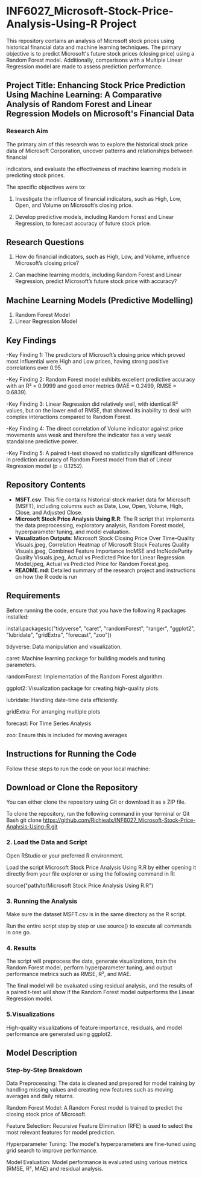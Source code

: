 # INF6027_Microsoft-Stock-Price-Analysis-Using-R Project


This repository contains an analysis of Microsoft stock prices using historical financial data and machine learning techniques. The primary objective is to predict Microsoft's future stock prices (closing price) using a Random Forest model. Additionally, comparisons with a Multiple Linear Regression model are made to assess prediction performance.


## Project Title: Enhancing Stock Price Prediction Using Machine Learning: A Comparative Analysis of Random Forest and Linear Regression Models on Microsoft's Financial Data 

### Research Aim
The primary aim of this research was to explore the historical stock price data of Microsoft Corporation, uncover patterns and relationships between financial 

indicators, and evaluate the effectiveness of machine learning models in predicting stock prices. 

The specific objectives were to:

1. Investigate the influence of financial indicators, such as High, Low, Open, and Volume on Microsoft’s closing price.

2. Develop predictive models, including Random Forest and Linear Regression, to forecast accuracy of future stock price.


## Research Questions

1. How do financial indicators, such as High, Low, and Volume, influence Microsoft’s closing price?

2. Can machine learning models, including Random Forest and Linear Regression, predict Microsoft’s future stock price with accuracy?

## Machine Learning Models (Predictive Modelling)
1. Random Forest Model
2. Linear Regression Model


## Key Findings  
-Key Finding 1: The predictors of Microsoft’s closing price which proved most influential were High and Low prices, having strong positive correlations over 0.95.

-Key Finding 2: Random Forest model exhibits excellent predictive accuracy with an R² = 0.9999 and good error metrics (MAE = 0.2499, RMSE = 0.6839).

-Key Finding 3: Linear Regression did relatively well, with identical R² values, but on the lower end of RMSE, that showed its inability to deal with complex interactions compared to Random Forest.

-Key Finding 4: The direct correlation of Volume indicator against price movements was weak and therefore the indicator has a very weak standalone predictive power.

-Key Finding 5: A paired t-test showed no statistically significant difference in prediction accuracy of Random Forest model from that of Linear Regression model (p = 0.1252).




## Repository Contents

- **MSFT.csv**: This file contains historical stock market data for Microsoft (MSFT), including columns such as Date, Low, Open, Volume, High, Close, and Adjusted Close.
- **Microsoft Stock Price Analysis Using R.R**: The R script that implements the data preprocessing, exploratory analysis, Random Forest model, hyperparameter tuning, and model evaluation.
- **Visualization Outputs**: Microsoft Stock Closing Price Over Time-Quality Visuals.jpeg, Correlation Heatmap of Microsoft Stock Features Quality Visuals.jpeg, Combined Feature Importance IncMSE and 
                             IncNodePurity Quality Visuals.jpeg, Actual vs Predicted Price for Linear Regression Model.jpeg, Actual vs Predicted Price for Random Forest.jpeg.
- **README.md**: Detailed summary of the research project and instructions on how the R code is run

## Requirements

Before running the code, ensure that you have the following R packages installed: 


install.packages(c("tidyverse", "caret", "randomForest", "ranger", "ggplot2", "lubridate", "gridExtra", "forecast", "zoo"))

tidyverse: Data manipulation and visualization.

caret: Machine learning package for building models and tuning parameters.

randomForest: Implementation of the Random Forest algorithm.

ggplot2: Visualization package for creating high-quality plots.

lubridate: Handling date-time data efficiently.

gridExtra: For arranging multiple plots

forecast: For Time Series Analysis

zoo: Ensure this is included for moving averages


## Instructions for Running the Code
Follow these steps to run the code on your local machine:

## Download or Clone the Repository

You can either clone the repository using Git or download it as a ZIP file.

To clone the repository, run the following command in your terminal or Git Bash
git clone https://github.com/Richiealx/INF6027_Microsoft-Stock-Price-Analysis-Using-R.git

### 2. Load the Data and Script

Open RStudio or your preferred R environment.

Load the script Microsoft Stock Price Analysis Using R.R by either opening it directly from your file explorer or using the following command in R:

source("path/to/Microsoft Stock Price Analysis Using R.R")

### 3. Running the Analysis

Make sure the dataset MSFT.csv is in the same directory as the R script.

Run the entire script step by step or use source() to execute all commands in one go.


### 4. Results

The script will preprocess the data, generate visualizations, train the Random Forest model, perform hyperparameter tuning, and output performance metrics such as RMSE, R², and MAE.

The final model will be evaluated using residual analysis, and the results of a paired t-test will show if the Random Forest model outperforms the Linear Regression model.

### 5.Visualizations

High-quality visualizations of feature importance, residuals, and model performance are generated using ggplot2.

## Model Description

### Step-by-Step Breakdown

Data Preprocessing: The data is cleaned and prepared for model training by handling missing values and creating new features such as moving averages and daily returns.

Random Forest Model: A Random Forest model is trained to predict the closing stock price of Microsoft.

Feature Selection: Recursive Feature Elimination (RFE) is used to select the most relevant features for model prediction.

Hyperparameter Tuning: The model's hyperparameters are fine-tuned using grid search to improve performance.

Model Evaluation: Model performance is evaluated using various metrics (RMSE, R², MAE) and residual analysis.





